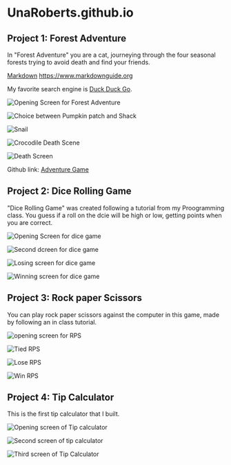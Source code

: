 # UnaRoberts.github.io
## Project 1: Forest Adventure 
In "Forest Adventure" you are a cat, journeying through the four seasonal forests trying to avoid death and find your friends. 

[Markdown](https://www.markdownguide.org/basic-syntax/)
<https://www.markdownguide.org>

My favorite search engine is [Duck Duck Go](https://duckduckgo.com "The best search engine for privacy").

![Opening Screen for Forest Adventure](https://github.com/user-attachments/assets/6a5e718a-9fe6-4bd2-a52c-5c2b96a30ff7)

![Choice between Pumpkin patch and Shack](https://github.com/user-attachments/assets/e8b26d32-2e80-450b-8073-c8206bb024fe)

![Snail](https://github.com/user-attachments/assets/386f4a4b-2404-408a-812c-5b78c11eeb9a)

![Crocodile Death Scene](https://github.com/user-attachments/assets/0e53f3dd-2af7-4392-85e6-13def546c34c)

![Death Screen](https://github.com/user-attachments/assets/c1977bf8-8ff5-44dd-8001-aa98f6eccf4b)

Github link: 
[Adventure Game](https://github.com/UnaRoberts/adventuregame.git)


## Project 2: Dice Rolling Game
"Dice Rolling Game" was created following a tutorial from my Proogramming class. You guess if a roll on the dcie will be high or low, getting points when you are correct. 

![Opening Screen for dice game](https://github.com/user-attachments/assets/c250d293-e944-4211-b4d3-e6a4bd3a8c57)

![Second dcreen for dice game](https://github.com/user-attachments/assets/137b8451-e4f0-463c-8b86-f05aafa937e1)

![Losing screen for dice game](https://github.com/user-attachments/assets/cb563e10-0102-4a67-8af0-9584ec6f16ad)

![Winning screen for dice game](https://github.com/user-attachments/assets/9ebafd8e-8cdb-470b-9379-38232587e103)

## Project 3: Rock paper Scissors
You can play rock paper scissors against the computer in this game, made by following an in class tutorial. 

![opening screen for RPS](https://github.com/user-attachments/assets/0b226403-a043-416b-bd9f-c7fc89da3694)

![Tied RPS](https://github.com/user-attachments/assets/d17f6b28-8b30-476c-b6f1-12658b33d0bd)

![Lose RPS](https://github.com/user-attachments/assets/1a1eecf6-90d2-4349-acc0-ad78ef025a8b)

![Win RPS](https://github.com/user-attachments/assets/9a648dd3-26a6-47c2-80a2-155705c28ad8)


## Project 4: Tip Calculator

This is the first tip calculator that I built. 

![Opening screen of Tip calculator](https://github.com/user-attachments/assets/b7c60ea5-2569-4e9b-8874-2a003c48db8b)

![Second screen of tip calculator](https://github.com/user-attachments/assets/bd7d6704-0ef7-46a6-a735-5714bd989148)

![Third screen of Tip Calculator](https://github.com/user-attachments/assets/fefc3408-312e-4f5a-be99-aead5d5ddf0a)
